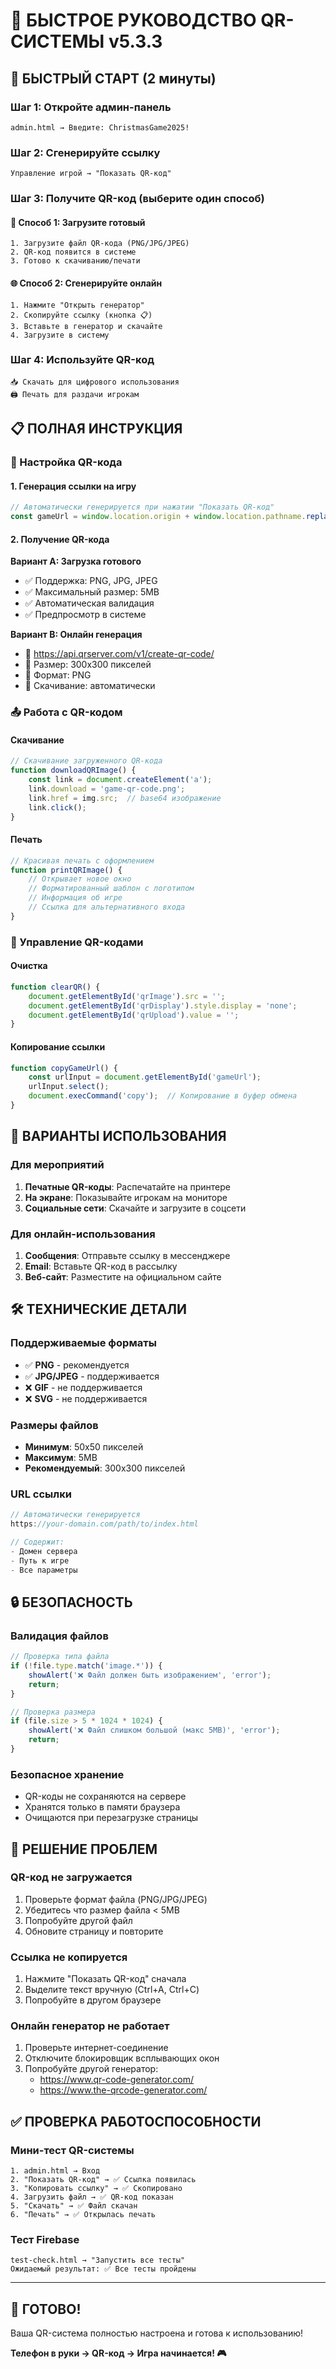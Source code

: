 # 📱 БЫСТРОЕ РУКОВОДСТВО QR-СИСТЕМЫ v5.3.3

## 🚀 БЫСТРЫЙ СТАРТ (2 минуты)

### Шаг 1: Откройте админ-панель
```
admin.html → Введите: ChristmasGame2025!
```

### Шаг 2: Сгенерируйте ссылку
```
Управление игрой → "Показать QR-код"
```

### Шаг 3: Получите QR-код (выберите один способ)

#### 🎨 Способ 1: Загрузите готовый
```
1. Загрузите файл QR-кода (PNG/JPG/JPEG)
2. QR-код появится в системе
3. Готово к скачиванию/печати
```

#### 🌐 Способ 2: Сгенерируйте онлайн  
```
1. Нажмите "Открыть генератор"
2. Скопируйте ссылку (кнопка 📋)
3. Вставьте в генератор и скачайте
4. Загрузите в систему
```

### Шаг 4: Используйте QR-код
```
📥 Скачать для цифрового использования
🖨️ Печать для раздачи игрокам
```

## 📋 ПОЛНАЯ ИНСТРУКЦИЯ

### 🔧 Настройка QR-кода

#### 1. Генерация ссылки на игру
```javascript
// Автоматически генерируется при нажатии "Показать QR-код"
const gameUrl = window.location.origin + window.location.pathname.replace('admin.html', 'index.html');
```

#### 2. Получение QR-кода

**Вариант A: Загрузка готового**
- ✅ Поддержка: PNG, JPG, JPEG
- ✅ Максимальный размер: 5MB
- ✅ Автоматическая валидация
- ✅ Предпросмотр в системе

**Вариант B: Онлайн генерация**
- 🔗 https://api.qrserver.com/v1/create-qr-code/
- 📐 Размер: 300x300 пикселей
- 🎨 Формат: PNG
- 💾 Скачивание: автоматически

### 📤 Работа с QR-кодом

#### Скачивание
```javascript
// Скачивание загруженного QR-кода
function downloadQRImage() {
    const link = document.createElement('a');
    link.download = 'game-qr-code.png';
    link.href = img.src;  // base64 изображение
    link.click();
}
```

#### Печать
```javascript
// Красивая печать с оформлением
function printQRImage() {
    // Открывает новое окно
    // Форматированный шаблон с логотипом
    // Информация об игре
    // Ссылка для альтернативного входа
}
```

### 🔧 Управление QR-кодами

#### Очистка
```javascript
function clearQR() {
    document.getElementById('qrImage').src = '';
    document.getElementById('qrDisplay').style.display = 'none';
    document.getElementById('qrUpload').value = '';
}
```

#### Копирование ссылки
```javascript
function copyGameUrl() {
    const urlInput = document.getElementById('gameUrl');
    urlInput.select();
    document.execCommand('copy');  // Копирование в буфер обмена
}
```

## 🎯 ВАРИАНТЫ ИСПОЛЬЗОВАНИЯ

### Для мероприятий
1. **Печатные QR-коды**: Распечатайте на принтере
2. **На экране**: Показывайте игрокам на мониторе
3. **Социальные сети**: Скачайте и загрузите в соцсети

### Для онлайн-использования
1. **Сообщения**: Отправьте ссылку в мессенджере
2. **Email**: Вставьте QR-код в рассылку
3. **Веб-сайт**: Разместите на официальном сайте

## 🛠️ ТЕХНИЧЕСКИЕ ДЕТАЛИ

### Поддерживаемые форматы
- ✅ **PNG** - рекомендуется
- ✅ **JPG/JPEG** - поддерживается
- ❌ **GIF** - не поддерживается
- ❌ **SVG** - не поддерживается

### Размеры файлов
- **Минимум**: 50x50 пикселей
- **Максимум**: 5MB
- **Рекомендуемый**: 300x300 пикселей

### URL ссылки
```javascript
// Автоматически генерируется
https://your-domain.com/path/to/index.html

// Содержит:
- Домен сервера
- Путь к игре
- Все параметры
```

## 🔒 БЕЗОПАСНОСТЬ

### Валидация файлов
```javascript
// Проверка типа файла
if (!file.type.match('image.*')) {
    showAlert('❌ Файл должен быть изображением', 'error');
    return;
}

// Проверка размера
if (file.size > 5 * 1024 * 1024) {
    showAlert('❌ Файл слишком большой (макс 5MB)', 'error');
    return;
}
```

### Безопасное хранение
- QR-коды не сохраняются на сервере
- Хранятся только в памяти браузера
- Очищаются при перезагрузке страницы

## 🚨 РЕШЕНИЕ ПРОБЛЕМ

### QR-код не загружается
1. Проверьте формат файла (PNG/JPG/JPEG)
2. Убедитесь что размер файла < 5MB
3. Попробуйте другой файл
4. Обновите страницу и повторите

### Ссылка не копируется
1. Нажмите "Показать QR-код" сначала
2. Выделите текст вручную (Ctrl+A, Ctrl+C)
3. Попробуйте в другом браузере

### Онлайн генератор не работает
1. Проверьте интернет-соединение
2. Отключите блокировщик всплывающих окон
3. Попробуйте другой генератор:
   - https://www.qr-code-generator.com/
   - https://www.the-qrcode-generator.com/

## ✅ ПРОВЕРКА РАБОТОСПОСОБНОСТИ

### Мини-тест QR-системы
```
1. admin.html → Вход
2. "Показать QR-код" → ✅ Ссылка появилась
3. "Копировать ссылку" → ✅ Скопировано
4. Загрузить файл → ✅ QR-код показан
5. "Скачать" → ✅ Файл скачан
6. "Печать" → ✅ Открылась печать
```

### Тест Firebase
```
test-check.html → "Запустить все тесты"
Ожидаемый результат: ✅ Все тесты пройдены
```

---

## 🎉 ГОТОВО!

Ваша QR-система полностью настроена и готова к использованию!

**Телефон в руки → QR-код → Игра начинается! 🎮**
